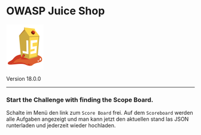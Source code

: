 # OWASP Juice Shop

![JuiceShop_Logo](img/JuiceShop_Logo_100px.png)

Version 18.0.0

---

### Start the Challenge with finding the Scope Board.

Schalte im Menü den link zum `Score Board` frei.
Auf dem `Scoreboard` werden alle Aufgaben angezeigt und man kann jetzt den aktuellen stand las JSON runterladen und
jederzeit wieder hochladen.

